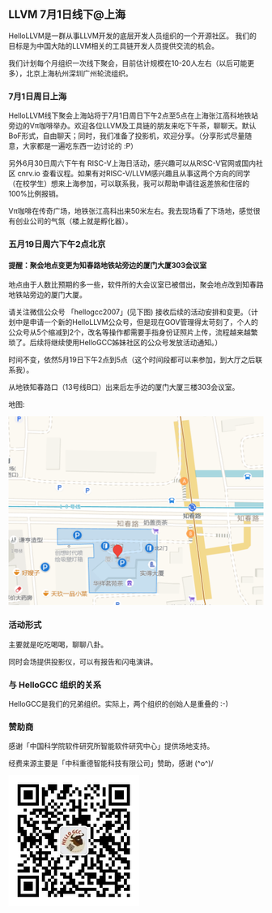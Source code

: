 ## LLVM 7月1日线下@上海

HelloLLVM是一群从事LLVM开发的底层开发人员组织的一个开源社区。
我们的目标是为中国大陆的LLVM相关的工具链开发人员提供交流的机会。

我们计划每个月组织一次线下聚会，目前估计规模在10-20人左右（以后可能更多），北京上海杭州深圳广州轮流组织。

### 7月1日周日上海

HelloLLVM线下聚会上海站将于7月1日周日下午2点至5点在上海张江高科地铁站旁边的Vπ咖啡举办。欢迎各位LLVM及工具链的朋友来吃下午茶，聊聊天。默认BoF形式，自由聊天；同时，我们准备了投影机，欢迎分享。（分享形式尽量随意，大家都是一遍吃东西一边讨论的 :P）

另外6月30日周六下午有 RISC-V上海日活动，感兴趣可以从RISC-V官网或国内社区 cnrv.io 查看议程。如果有对RISC-V/LLVM感兴趣且从事这两个方向的同学（在校学生）想来上海参加，可以联系我，我可以帮助申请往返差旅和住宿的100%比例报销。

Vπ咖啡在传奇广场，地铁张江高科出来50米左右。我去现场看了下场地，感觉很有创业公司的气氛（楼上就是孵化器）。

### 五月19日周六下午2点北京

#### 提醒：聚会地点变更为知春路地铁站旁边的厦门大厦303会议室

地点由于人数比预期的多一些，软件所的大会议室已被借出，聚会地点改到知春路地铁站旁边的厦门大厦。

请关注微信公众号 「hellogcc2007」(见下图) 接收后续的活动安排和变更。（计划中是申请一个新的HelloLLVM公众号，但是现在GOV管理得太苛刻了，个人的公众号从5个缩减到2个，改名等操作都需要手指身份证照片上传，流程越来越繁琐了。后续将继续使用HelloGCC姊妹社区的公众号发放活动通知。）

时间不变，依然5月19日下午2点到5点（这个时间段都可以来参加，到大厅之后联系我）。

从地铁知春路口（13号线B口）出来后左手边的厦门大厦三楼303会议室。

地图:

![厦门大厦地址](xiamendasha.jpg)

### 活动形式

主要就是吃吃喝喝，聊聊八卦。

同时会场提供投影仪，可以有报告和闪电演讲。

### 与 HelloGCC 组织的关系

HelloGCC是我们的兄弟组织。实际上，两个组织的创始人是重叠的 :-)

### 赞助商

感谢「中国科学院软件研究所智能软件研究中心」提供场地支持。

经费来源主要是「中科重德智能科技有限公司」赞助，感谢 (^o^)/

![HelloGCC微信公众号](qrcode.jpg)

